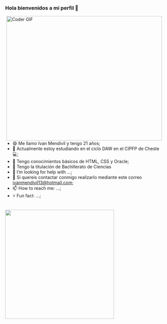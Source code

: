 ### Hola bienvenidos a mi perfil 👋

<img align="right" src="https://media.giphy.com/media/SWoSkN6DxTszqIKEqv/giphy.gif" alt="Coder GIF" width="500" height="400">

- 😄 Me llamo Ivan Mendivil y tengo 21 años;
- 🔭 Actualmente estoy estudiando en el ciclo DAW en el CIPFP de Cheste💻;
- 🎲 Tengo conocimientos básicos de HTML, CSS y Oracle;
- 🧮 Tengo la titulación de Bachillerato de Ciencias 
- 🤔 I’m looking for help with ...;
- 💬 Si quereis contactar conmigo realizarlo mediante este correo ivanmendivil13@hotmail.com;
- 📫 How to reach me: ...;
- ⚡ Fun fact: ...;
<br>
<img src="https://camo.githubusercontent.com/3b7c592ede97b6138ffd4b1cc1541c2f3b11fd39/687474703a2f2f33312e6d656469612e74756d626c722e636f6d2f31376665613932306666333665663466356238373764353231366137616164392f74756d626c725f6d6f39786a65387a5a34317163626975666f315f313238302e676966" height="350px" width ="350px">
